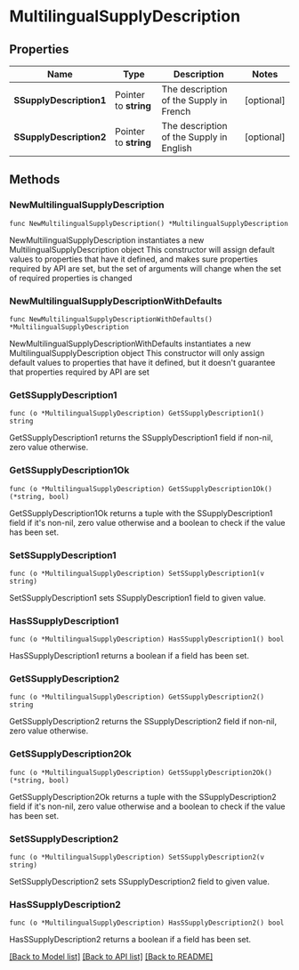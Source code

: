 # MultilingualSupplyDescription

## Properties

Name | Type | Description | Notes
------------ | ------------- | ------------- | -------------
**SSupplyDescription1** | Pointer to **string** | The description of the Supply in French | [optional] 
**SSupplyDescription2** | Pointer to **string** | The description of the Supply in English | [optional] 

## Methods

### NewMultilingualSupplyDescription

`func NewMultilingualSupplyDescription() *MultilingualSupplyDescription`

NewMultilingualSupplyDescription instantiates a new MultilingualSupplyDescription object
This constructor will assign default values to properties that have it defined,
and makes sure properties required by API are set, but the set of arguments
will change when the set of required properties is changed

### NewMultilingualSupplyDescriptionWithDefaults

`func NewMultilingualSupplyDescriptionWithDefaults() *MultilingualSupplyDescription`

NewMultilingualSupplyDescriptionWithDefaults instantiates a new MultilingualSupplyDescription object
This constructor will only assign default values to properties that have it defined,
but it doesn't guarantee that properties required by API are set

### GetSSupplyDescription1

`func (o *MultilingualSupplyDescription) GetSSupplyDescription1() string`

GetSSupplyDescription1 returns the SSupplyDescription1 field if non-nil, zero value otherwise.

### GetSSupplyDescription1Ok

`func (o *MultilingualSupplyDescription) GetSSupplyDescription1Ok() (*string, bool)`

GetSSupplyDescription1Ok returns a tuple with the SSupplyDescription1 field if it's non-nil, zero value otherwise
and a boolean to check if the value has been set.

### SetSSupplyDescription1

`func (o *MultilingualSupplyDescription) SetSSupplyDescription1(v string)`

SetSSupplyDescription1 sets SSupplyDescription1 field to given value.

### HasSSupplyDescription1

`func (o *MultilingualSupplyDescription) HasSSupplyDescription1() bool`

HasSSupplyDescription1 returns a boolean if a field has been set.

### GetSSupplyDescription2

`func (o *MultilingualSupplyDescription) GetSSupplyDescription2() string`

GetSSupplyDescription2 returns the SSupplyDescription2 field if non-nil, zero value otherwise.

### GetSSupplyDescription2Ok

`func (o *MultilingualSupplyDescription) GetSSupplyDescription2Ok() (*string, bool)`

GetSSupplyDescription2Ok returns a tuple with the SSupplyDescription2 field if it's non-nil, zero value otherwise
and a boolean to check if the value has been set.

### SetSSupplyDescription2

`func (o *MultilingualSupplyDescription) SetSSupplyDescription2(v string)`

SetSSupplyDescription2 sets SSupplyDescription2 field to given value.

### HasSSupplyDescription2

`func (o *MultilingualSupplyDescription) HasSSupplyDescription2() bool`

HasSSupplyDescription2 returns a boolean if a field has been set.


[[Back to Model list]](../README.md#documentation-for-models) [[Back to API list]](../README.md#documentation-for-api-endpoints) [[Back to README]](../README.md)


